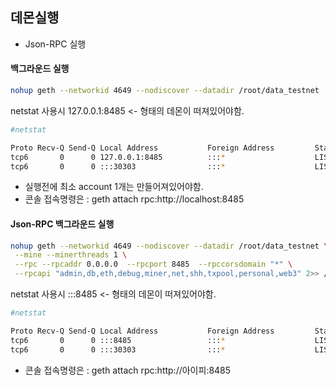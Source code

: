 ## 데몬실행
* Json-RPC 실행

#### 백그라운드 실행
```bash
nohup geth --networkid 4649 --nodiscover --datadir /root/data_testnet  --mine --minerthreads 1 --rpc 2>> /root/data_testnet/geth.log &
```
netstat 사용시  127.0.0.1:8485  <- 형태의 데몬이 떠져있어야함.
```bash
#netstat

Proto Recv-Q Send-Q Local Address           Foreign Address         State       PID/Program name     
tcp6       0      0 127.0.0.1:8485          :::*                    LISTEN      779/geth           
tcp6       0      0 :::30303                :::*                    LISTEN      779/geth 
```
* 실행전에 최소 account 1개는 만들어져있어야함.
* 콘솔 접속명령은 : geth attach rpc:http://localhost:8485

#### Json-RPC 백그라운드 실행
```bash
nohup geth --networkid 4649 --nodiscover --datadir /root/data_testnet \
 --mine --minerthreads 1 \
 --rpc --rpcaddr 0.0.0.0  --rpcport 8485  --rpccorsdomain "*" \
 --rpcapi "admin,db,eth,debug,miner,net,shh,txpool,personal,web3" 2>> /root/data_testnet/geth.log &
```

netstat 사용시  :::8485  <- 형태의 데몬이 떠져있어야함.
```bash
#netstat

Proto Recv-Q Send-Q Local Address           Foreign Address         State       PID/Program name     
tcp6       0      0 :::8485                 :::*                    LISTEN      779/geth           
tcp6       0      0 :::30303                :::*                    LISTEN      779/geth 
```
* 콘솔 접속명령은 : geth attach rpc:http://아이피:8485


